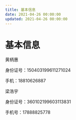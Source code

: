 ```yaml
---
title: 基本信息
date: 2021-04-26 00:00:00
updated: 2021-04-26 00:00:00
---
```


# 基本信息

黄柄惠

身份证号：150403199611271024

手机：18810626887

梁浩宇

身份证号：360102199603113831

手机号：17888825778

